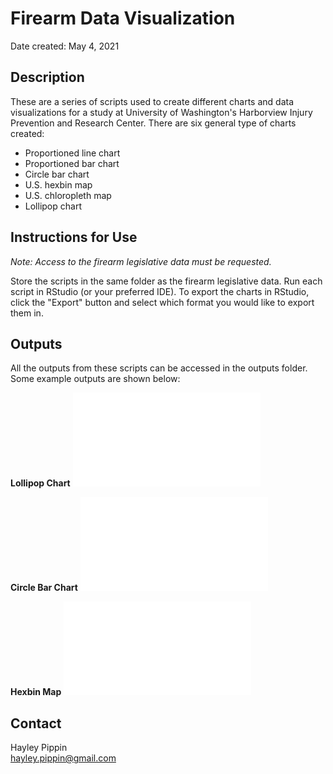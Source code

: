 # Firearm Data Visualization
Date created: May 4, 2021

## Description
These are a series of scripts used to create different charts and data visualizations for a study at 
University of Washington's Harborview Injury Prevention and Research Center. There are six general type of charts created:
* Proportioned line chart
* Proportioned bar chart
* Circle bar chart
* U.S. hexbin map
* U.S. chloropleth map
* Lollipop chart

## Instructions for Use
*Note: Access to the firearm legislative data must be requested.* 

Store the scripts in the same folder as the firearm legislative data. Run each script in RStudio (or your preferred IDE). To export the charts in RStudio, 
click the "Export" button and select which format you would like to export them in. 

## Outputs
All the outputs from these scripts can be accessed in the outputs folder. Some example outputs are shown below:

**Lollipop Chart**
!["lolliplot"](/outputs/lolliplot.pdf)

**Circle Bar Chart**
![](outputs/figure2_table3_plot2.pdf)

**Hexbin Map**
![](outputs/outputs/figure4_table2_plot.pdf)


## Contact
Hayley Pippin  
hayley.pippin@gmail.com
